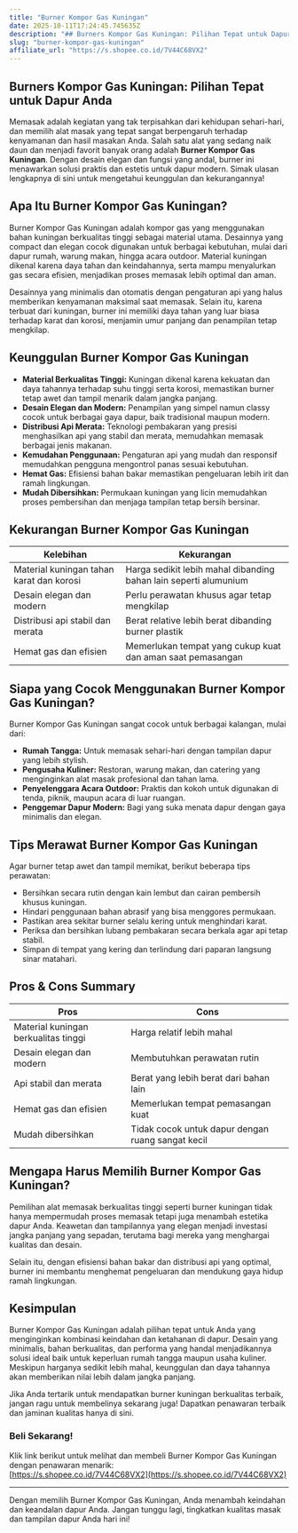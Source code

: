 ```yaml
---
title: "Burner Kompor Gas Kuningan"
date: 2025-10-11T17:24:45.745635Z
description: "## Burners Kompor Gas Kuningan: Pilihan Tepat untuk Dapur Anda..."
slug: "burner-kompor-gas-kuningan"
affiliate_url: "https://s.shopee.co.id/7V44C68VX2"
---
```

## Burners Kompor Gas Kuningan: Pilihan Tepat untuk Dapur Anda

Memasak adalah kegiatan yang tak terpisahkan dari kehidupan sehari-hari, dan memilih alat masak yang tepat sangat berpengaruh terhadap kenyamanan dan hasil masakan Anda. Salah satu alat yang sedang naik daun dan menjadi favorit banyak orang adalah **Burner Kompor Gas Kuningan**. Dengan desain elegan dan fungsi yang andal, burner ini menawarkan solusi praktis dan estetis untuk dapur modern. Simak ulasan lengkapnya di sini untuk mengetahui keunggulan dan kekurangannya!

## Apa Itu Burner Kompor Gas Kuningan?

Burner Kompor Gas Kuningan adalah kompor gas yang menggunakan bahan kuningan berkualitas tinggi sebagai material utama. Desainnya yang compact dan elegan cocok digunakan untuk berbagai kebutuhan, mulai dari dapur rumah, warung makan, hingga acara outdoor. Material kuningan dikenal karena daya tahan dan keindahannya, serta mampu menyalurkan gas secara efisien, menjadikan proses memasak lebih optimal dan aman.

Desainnya yang minimalis dan otomatis dengan pengaturan api yang halus memberikan kenyamanan maksimal saat memasak. Selain itu, karena terbuat dari kuningan, burner ini memiliki daya tahan yang luar biasa terhadap karat dan korosi, menjamin umur panjang dan penampilan tetap mengkilap.

## Keunggulan Burner Kompor Gas Kuningan

- **Material Berkualitas Tinggi:** Kuningan dikenal karena kekuatan dan daya tahannya terhadap suhu tinggi serta korosi, memastikan burner tetap awet dan tampil menarik dalam jangka panjang.
- **Desain Elegan dan Modern:** Penampilan yang simpel namun classy cocok untuk berbagai gaya dapur, baik tradisional maupun modern.
- **Distribusi Api Merata:** Teknologi pembakaran yang presisi menghasilkan api yang stabil dan merata, memudahkan memasak berbagai jenis makanan.
- **Kemudahan Penggunaan:** Pengaturan api yang mudah dan responsif memudahkan pengguna mengontrol panas sesuai kebutuhan.
- **Hemat Gas:** Efisiensi bahan bakar memastikan pengeluaran lebih irit dan ramah lingkungan.
- **Mudah Dibersihkan:** Permukaan kuningan yang licin memudahkan proses pembersihan dan menjaga tampilan tetap bersih bersinar.

## Kekurangan Burner Kompor Gas Kuningan

| Kelebihan | Kekurangan |
|------------|--------------|
| Material kuningan tahan karat dan korosi | Harga sedikit lebih mahal dibanding bahan lain seperti alumunium |
| Desain elegan dan modern | Perlu perawatan khusus agar tetap mengkilap |
| Distribusi api stabil dan merata | Berat relative lebih berat dibanding burner plastik |
| Hemat gas dan efisien | Memerlukan tempat yang cukup kuat dan aman saat pemasangan |

## Siapa yang Cocok Menggunakan Burner Kompor Gas Kuningan?

Burner Kompor Gas Kuningan sangat cocok untuk berbagai kalangan, mulai dari:

- **Rumah Tangga:** Untuk memasak sehari-hari dengan tampilan dapur yang lebih stylish.
- **Pengusaha Kuliner:** Restoran, warung makan, dan catering yang menginginkan alat masak profesional dan tahan lama.
- **Penyelenggara Acara Outdoor:** Praktis dan kokoh untuk digunakan di tenda, piknik, maupun acara di luar ruangan.
- **Penggemar Dapur Modern:** Bagi yang suka menata dapur dengan gaya minimalis dan elegan.

## Tips Merawat Burner Kompor Gas Kuningan

Agar burner tetap awet dan tampil memikat, berikut beberapa tips perawatan:

- Bersihkan secara rutin dengan kain lembut dan cairan pembersih khusus kuningan.
- Hindari penggunaan bahan abrasif yang bisa menggores permukaan.
- Pastikan area sekitar burner selalu kering untuk menghindari karat.
- Periksa dan bersihkan lubang pembakaran secara berkala agar api tetap stabil.
- Simpan di tempat yang kering dan terlindung dari paparan langsung sinar matahari.

## Pros & Cons Summary

| **Pros** | **Cons** |
|------------|--------------|
| Material kuningan berkualitas tinggi | Harga relatif lebih mahal |
| Desain elegan dan modern | Membutuhkan perawatan rutin |
| Api stabil dan merata | Berat yang lebih berat dari bahan lain |
| Hemat gas dan efisien | Memerlukan tempat pemasangan kuat |
| Mudah dibersihkan | Tidak cocok untuk dapur dengan ruang sangat kecil |

## Mengapa Harus Memilih Burner Kompor Gas Kuningan?

Pemilihan alat memasak berkualitas tinggi seperti burner kuningan tidak hanya mempermudah proses memasak tetapi juga menambah estetika dapur Anda. Keawetan dan tampilannya yang elegan menjadi investasi jangka panjang yang sepadan, terutama bagi mereka yang menghargai kualitas dan desain.

Selain itu, dengan efisiensi bahan bakar dan distribusi api yang optimal, burner ini membantu menghemat pengeluaran dan mendukung gaya hidup ramah lingkungan.

## Kesimpulan

Burner Kompor Gas Kuningan adalah pilihan tepat untuk Anda yang menginginkan kombinasi keindahan dan ketahanan di dapur. Desain yang minimalis, bahan berkualitas, dan performa yang handal menjadikannya solusi ideal baik untuk keperluan rumah tangga maupun usaha kuliner. Meskipun harganya sedikit lebih mahal, keunggulan dan daya tahannya akan memberikan nilai lebih dalam jangka panjang.

Jika Anda tertarik untuk mendapatkan burner kuningan berkualitas terbaik, jangan ragu untuk membelinya sekarang juga! Dapatkan penawaran terbaik dan jaminan kualitas hanya di sini.

### **Beli Sekarang!**

Klik link berikut untuk melihat dan membeli Burner Kompor Gas Kuningan dengan penawaran menarik:  
[https://s.shopee.co.id/7V44C68VX2](https://s.shopee.co.id/7V44C68VX2)

---

Dengan memilih Burner Kompor Gas Kuningan, Anda menambah keindahan dan keandalan dapur Anda. Jangan tunggu lagi, tingkatkan kualitas masak dan tampilan dapur Anda hari ini!